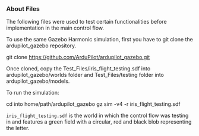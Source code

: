 ### About Files

The following files were used to test certain functionalities before implementation in the main control flow. 

To use the same Gazebo Harmonic simulation, first you have to git clone the ardupilot_gazebo repository.

git clone https://github.com/ArduPilot/ardupilot_gazebo.git

Once cloned, copy the Test_Files/iris_flight_testing.sdf into ardupilot_gazebo/worlds folder and Test_Files/testing folder into ardupilot_gazebo/models.

To run the simulation:

cd into home/path/ardupilot_gazebo
gz sim -v4 -r iris_flight_testing.sdf

`iris_flight_testing.sdf` is the world in which the control flow was testing in and features a green field with a circular, red and black blob representing the letter. 
